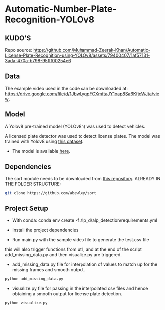 # Automatic-Number-Plate-Recognition-YOLOv8
## KUDO'S
Repo source: https://github.com/Muhammad-Zeerak-Khan/Automatic-License-Plate-Recognition-using-YOLOv8/assets/79400407/1af57131-3ada-470a-b798-95fff00254e6

## Data

The example video used in the code can be downloaded at: https://drive.google.com/file/d/1JbwLyqpFCXmftaJY1oap8Sa6KfjoWJta/view.

## Model

A Yolov8 pre-trained model (YOLOv8n) was used to detect vehicles.

A licensed plate detector was used to detect license plates. The model was trained with Yolov8 using [this dataset](https://universe.roboflow.com/roboflow-universe-projects/license-plate-recognition-rxg4e/dataset/4). 
- The model is available [here](https://drive.google.com/file/d/1Zmf5ynaTFhmln2z7Qvv-tgjkWQYQ9Zdw/view?usp=sharing).

## Dependencies

The sort module needs to be downloaded from [this repository](https://github.com/abewley/sort). 
ALREADY IN THE FOLDER STRUCTURE:

```bash
git clone https://github.com/abewley/sort
```

## Project Setup

* With conda:
conda env create -f alp_d\alp_detection\requirements.yml
* Install the project dependencies 

* Run main.py with the sample video file to generate the test.csv file 

this will also trigger functions from util, and at the end of the script add_missing_data.py and then visualize.py are triggered.

* add_missing_data.py file for interpolation of values to match up for the missing frames and smooth output.
```python
python add_missing_data.py
```

* visualize.py file for passing in the interpolated csv files and hence obtaining a smooth output for license plate detection.
```python
python visualize.py
```

